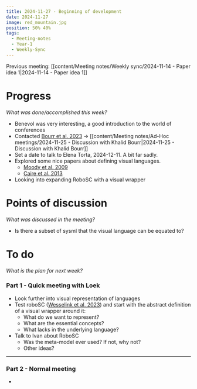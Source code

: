 ```yaml
---
title: 2024-11-27 - Beginning of development
date: 2024-11-27
image: red_mountain.jpg
position: 50% 40%
tags:
  - Meeting-notes
  - Year-1
  - Weekly-Sync
---
```


Previous meeting: [[content/Meeting notes/Weekly sync/2024-11-14 - Paper idea 1|2024-11-14 - Paper idea 1]]
# Progress

_What was done/accomplished this week?_

- Benevol was very interesting, a good introduction to the world of conferences
- Contacted [Bourr  et al. 2023](https://pubblicazioni.unicam.it/handle/11581/484448) -> [[content/Meeting notes/Ad-Hoc meetings/2024-11-25 - Discussion with Khalid Bourr|2024-11-25 - Discussion with Khalid Bourr]]
- Set a date to talk to Elena Torta, 2024-12-11. A bit far sadly.
- Explored some nice papers about defining visual languages.
	- [Moody  et al. 2009](https://ieeexplore.ieee.org/document/5353439/?arnumber=5353439)
	- [Caire  et al. 2013](https://ieeexplore.ieee.org/abstract/document/6636711?casa_token=sDFPDsWXT4kAAAAA:b5aebd-sefXhBfFRDfJtuT5oGMvVRbKa-w8Ap7PZRL2S-oX2wsG11JGo4Q1RHWKDJQnuqpQ)
- Looking into expanding RoboSC with a visual wrapper

# Points of discussion

_What was discussed in the meeting?_

- Is there a subset of sysml that the visual language can be equated to?

# To do

_What is the plan for next week?_
### Part 1 - Quick meeting with Loek

- Look further into visual representation of languages
- Test roboSC ([Wesselink  et al. 2023](https://ieeexplore.ieee.org/document/10161436/?arnumber=10161436&tag=1)) and start with the abstract definition of a visual wrapper around it:
	- What do we want to represent? 
	- What are the essential concepts? 
	- What lacks in the underlying language?
- Talk to Ivan about RoboSC
	- Was the meta-model ever used? If not, why not?
	- Other ideas?
---
### Part 2 - Normal meeting

- 
